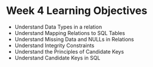# Week 4 Learning Objectives 

- Understand Data Types in a relation
- Understand Mapping Relations to SQL Tables 
- Understand Missing Data and NULLs in Relations 
- Understand Integrity Constraints 
- Understand the Principles of Candidate Keys 
- Understand Candidate Keys in SQL 

